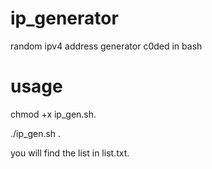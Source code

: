 # ip_generator
random ipv4 address generator c0ded in bash

# usage 

chmod +x ip_gen.sh.

./ip_gen.sh .

you will find the list in list.txt.

